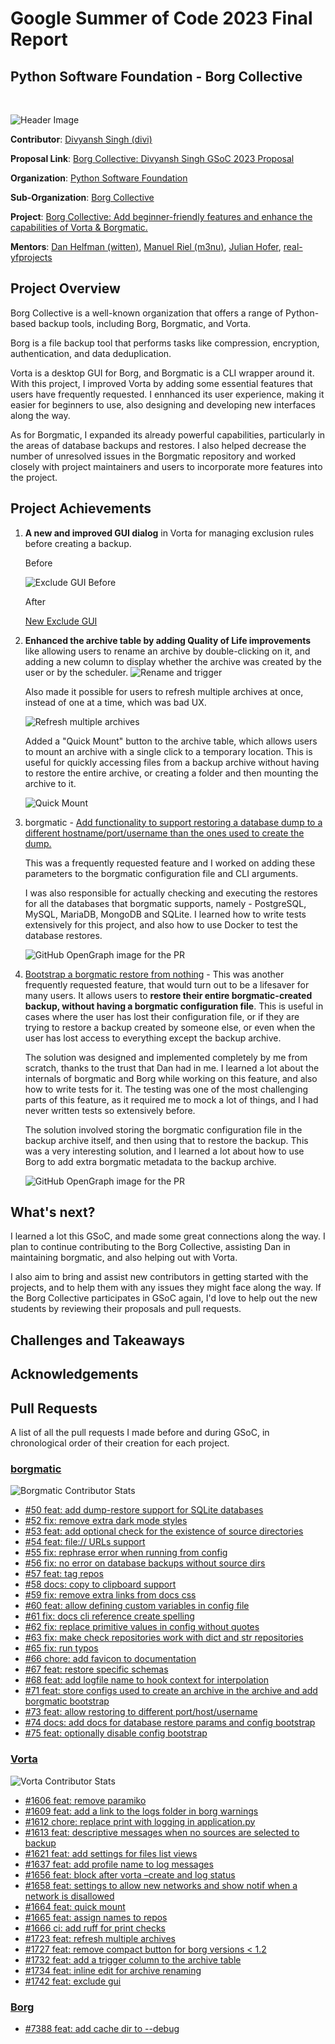 # Google Summer of Code 2023 Final Report
## Python Software Foundation - Borg Collective
<br/>

![Header Image](./assets/cover-img.png)

**Contributor**: [Divyansh Singh (divi)](https://github.com/diivi)

**Proposal Link**: [Borg Collective: Divyansh Singh GSoC 2023 Proposal](https://blogs.python-gsoc.org/media/proposals/GSoC_Proposal_DIvi_2023.pdf)

**Organization**: [Python Software Foundation](https://python-gsoc.org/)

**Sub-Organization**: [Borg Collective](https://github.com/borgbackup/borg)

**Project**: [Borg Collective: Add beginner-friendly features and enhance the capabilities of Vorta & Borgmatic.](https://summerofcode.withgoogle.com/programs/2023/projects/0i8Q6ZrE)

**Mentors**: [Dan Helfman (witten)](https://github.com/witten), [Manuel Riel (m3nu)](https://github.com/m3nu), [Julian Hofer](https://github.com/Hofer-Julian), [real-yfprojects](https://github.com/real-yfprojects)

## Project Overview
Borg Collective is a well-known organization that offers a range of Python-based backup tools, including Borg, Borgmatic, and Vorta.

Borg is a file backup tool that performs tasks like compression, encryption, authentication, and data deduplication.

Vorta is a desktop GUI for Borg, and Borgmatic is a CLI wrapper around it. With this project, I improved Vorta by adding some essential features that users have frequently requested. I ennhanced its user experience, making it easier for beginners to use, also designing and developing new interfaces along the way. 

As for Borgmatic, I expanded its already powerful capabilities, particularly in the areas of database backups and restores. I also helped decrease the number of unresolved issues in the Borgmatic repository and worked closely with project maintainers and users to incorporate more features into the project.

## Project Achievements

1. **A new and improved GUI dialog** in Vorta for managing exclusion rules before creating a backup.

   Before
   
   ![Exclude GUI Before](./assets/exclude-gui-before.png)

   After
   
   [New Exclude GUI](https://github.com/borgbase/vorta/assets/41837037/f7bf556a-77a2-4708-a5ba-a5f6bda1f641)

3. **Enhanced the archive table by adding Quality of Life improvements** like allowing users to rename an archive by double-clicking on it, and adding a new column to display whether the archive was created by the user or by the scheduler.
   ![Rename and trigger](./assets/rename-and-trigger.png)

   Also made it possible for users to refresh multiple archives at once, instead of one at a time, which was bad UX.

   ![Refresh multiple archives](assets/refresh-multiple.gif)

   Added a "Quick Mount" button to the archive table, which allows users to mount an archive with a single click to a temporary location. This is useful for quickly accessing files from a backup archive without having to restore the entire archive, or creating a folder and then mounting the archive to it.

   ![Quick Mount](./assets/quick-mount.gif)
  
3. borgmatic - [Add functionality to support restoring a database dump to a different hostname/port/username than the ones used to create the dump.](https://github.com/borgmatic-collective/borgmatic/pull/73)
   
   This was a frequently requested feature and I worked on adding these parameters to the borgmatic configuration file and CLI arguments.
   
   I was also responsible for actually checking and executing the restores for all the databases that borgmatic supports, namely - PostgreSQL, MySQL, MariaDB, MongoDB and SQLite. I learned how to write tests extensively for this project, and also how to use Docker to test the database restores.

   ![GitHub OpenGraph image for the PR](https://opengraph.githubassets.com/1/borgmatic-collective/borgmatic/pull/73)

4. [Bootstrap a borgmatic restore from nothing](https://github.com/borgmatic-collective/borgmatic/pull/71) - This was another frequently requested feature, that would turn out to be a lifesaver for many users. It allows users to **restore their entire borgmatic-created backup, without having a borgmatic configuration file**. This is useful in cases where the user has lost their configuration file, or if they are trying to restore a backup created by someone else, or even when the user has lost access to everything except the backup archive.

   The solution was designed and implemented completely by me from scratch, thanks to the trust that Dan had in me. I learned a lot about the internals of borgmatic and Borg while working on this feature, and also how to write tests for it. The testing was one of the most challenging parts of this feature, as it required me to mock a lot of things, and I had never written tests so extensively before.

   The solution involved storing the borgmatic configuration file in the backup archive itself, and then using that to restore the backup. This was a very interesting solution, and I learned a lot about how to use Borg to add extra borgmatic metadata to the backup archive.

   ![GitHub OpenGraph image for the PR](https://opengraph.githubassets.com/1/borgmatic-collective/borgmatic/pull/71)

## What's next?

I learned a lot this GSoC, and made some great connections along the way. I plan to continue contributing to the Borg Collective, assisting Dan in maintaining borgmatic, and also helping out with Vorta.

I also aim to bring and assist new contributors in getting started with the projects, and to help them with any issues they might face along the way. If the Borg Collective participates in GSoC again, I'd love to help out the new students by reviewing their proposals and pull requests.

## Challenges and Takeaways

## Acknowledgements

## Pull Requests
A list of all the pull requests I made before and during GSoC, in chronological order of their creation for each project.

### [borgmatic](https://github.com/borgmatic-collective/borgmatic)
![Borgmatic Contributor Stats](./assets/borgmatic-contributor-stats.png)
- [#50 feat: add dump-restore support for SQLite databases](https://github.com/borgmatic-collective/borgmatic/pull/50)
- [#52 fix: remove extra dark mode styles](https://github.com/borgmatic-collective/borgmatic/pull/52)
- [#53 feat: add optional check for the existence of source directories](https://github.com/borgmatic-collective/borgmatic/pull/53)
- [#54 feat: file:// URLs support](https://github.com/borgmatic-collective/borgmatic/pull/54)
- [#55 fix: rephrase error when running from config](https://github.com/borgmatic-collective/borgmatic/pull/55)
- [#56 fix: no error on database backups without source dirs](https://github.com/borgmatic-collective/borgmatic/pull/56)
- [#57 feat: tag repos](https://github.com/borgmatic-collective/borgmatic/pull/57)
- [#58 docs: copy to clipboard support](https://github.com/borgmatic-collective/borgmatic/pull/58)
- [#59 fix: remove extra links from docs css](https://github.com/borgmatic-collective/borgmatic/pull/59)
- [#60 feat: allow defining custom variables in config file](https://github.com/borgmatic-collective/borgmatic/pull/60)
- [#61 fix: docs cli reference create spelling](https://github.com/borgmatic-collective/borgmatic/pull/61)
- [#62 fix: replace primitive values in config without quotes](https://github.com/borgmatic-collective/borgmatic/pull/62)
- [#63 fix: make check repositories work with dict and str repositories](https://github.com/borgmatic-collective/borgmatic/pull/63)
- [#65 fix: run typos](https://github.com/borgmatic-collective/borgmatic/pull/65)
- [#66 chore: add favicon to documentation](https://github.com/borgmatic-collective/borgmatic/pull/66)
- [#67 feat: restore specific schemas](https://github.com/borgmatic-collective/borgmatic/pull/67)
- [#68 feat: add logfile name to hook context for interpolation](https://github.com/borgmatic-collective/borgmatic/pull/68)
- [#71 feat: store configs used to create an archive in the archive and add borgmatic bootstrap](https://github.com/borgmatic-collective/borgmatic/pull/71)
- [#73 feat: allow restoring to different port/host/username](https://github.com/borgmatic-collective/borgmatic/pull/73)
- [#74 docs: add docs for database restore params and config bootstrap](https://github.com/borgmatic-collective/borgmatic/pull/74)
- [#75 feat: optionally disable config bootstrap](https://github.com/borgmatic-collective/borgmatic/pull/75)

### [Vorta](https://github.com/borgbase/vorta)
![Vorta Contributor Stats](./assets/vorta-contributor-stats.png)
- [#1606 feat: remove paramiko](https://github.com/borgbase/vorta/pull/1606)
- [#1609 feat: add a link to the logs folder in borg warnings](https://github.com/borgbase/vorta/pull/1609)
- [#1612 chore: replace print with logging in application.py](https://github.com/borgbase/vorta/pull/1612)
- [#1613 feat: descriptive messages when no sources are selected to backup](https://github.com/borgbase/vorta/pull/1613)
- [#1621 feat: add settings for files list views](https://github.com/borgbase/vorta/pull/1621)
- [#1637 feat: add profile name to log messages](https://github.com/borgbase/vorta/pull/1637)
- [#1656 feat: block after vorta –create and log status](https://github.com/borgbase/vorta/pull/1656)
- [#1658 feat: settings to allow new networks and show notif when a network is disallowed](https://github.com/borgbase/vorta/pull/1658)
- [#1664 feat: quick mount](https://github.com/borgbase/vorta/pull/1664)
- [#1665 feat: assign names to repos](https://github.com/borgbase/vorta/pull/1665)
- [#1666 ci: add ruff for print checks](https://github.com/borgbase/vorta/pull/1666)
- [#1723 feat: refresh multiple archives](https://github.com/borgbase/vorta/pull/1723)
- [#1727 feat: remove compact button for borg versions < 1.2 ](https://github.com/borgbase/vorta/pull/1727)
- [#1732 feat: add a trigger column to the archive table](https://github.com/borgbase/vorta/pull/1732)
- [#1734 feat: inline edit for archive renaming](https://github.com/borgbase/vorta/pull/1734)
- [#1742 feat: exclude gui](https://github.com/borgbase/vorta/pull/1742)

### [Borg](https://github.com/borgbackup/borg)
- [#7388 feat: add cache dir to --debug](https://github.com/borgbackup/borg/pull/7388)